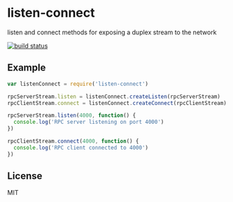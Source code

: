 # listen-connect

listen and connect methods for exposing a duplex stream to the network

[![build status](http://img.shields.io/travis/timhudson/listen-connect.svg?style=flat)](http://travis-ci.org/timhudson/listen-connect)

## Example

``` js
var listenConnect = require('listen-connect')

rpcServerStream.listen = listenConnect.createListen(rpcServerStream)
rpcClientStream.connect = listenConnect.createConnect(rpcClientStream)

rpcServerStream.listen(4000, function() {
  console.log('RPC server listening on port 4000')
})

rpcClientStream.connect(4000, function() {
  console.log('RPC client connected to 4000')
})
```

## License

MIT
